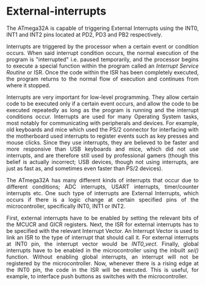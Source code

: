 # External-interrupts

<p align="justify">The ATmega32A is capable of triggering External Interrupts using the INT0, INT1 and INT2 pins located at PD2, PD3 and PB2 respectively.</p>

<p align="justify">Interrupts are triggered by the processor when a certain event or condition occurs. When said interrupt condition occurs, the normal execution of the program 
is "interrupted" i.e. paused temporarily, and the processor begins to execute a special function within the program called an <em>Interrupt Service Routine</em> or ISR. Once the 
code within the ISR has been completely executed, the program returns to the normal flow of execution and continues from where it stopped.</p>

<p align="justify">Interrupts are very important for low-level programming. They allow certain code to be executed only if a certain event occurs, and allow the code to be 
executed repeatedly as long as the program is running and the interrupt conditions occur. Interrupts are used for many Operating System tasks, most notably for communicating with 
peripherals and devices. For example, old keyboards and mice which used the PS/2 connector for interfacing with the motherboard used interrupts to register events such as key
presses and mouse clicks. Since they use interrupts, they are believed to be faster and more responsive than USB keyboards and mice, which did not use interrupts, and are 
therefore still used by professional gamers (though this belief is actually incorrect; USB devices, though not using interrupts, are just as fast as, and sometimes even faster than PS/2 devices).</p>

<p align="justify">The ATmega32A has many different kinds of interrupts that occur due to different conditions; ADC interrupts, USART interrupts, timer/counter interrupts etc. One
such type of interrupts are External Interrupts, which occurs if there is a logic change at certain specified pins of the microcontroller, specifically INT0, INT1 or INT2.</p>

<p align="justify">First, external interrupts have to be enabled by setting the relevant bits of the MCUCR and GICR registers. Next, the ISR for external interrupts has to be specified with the relevant Interrupt Vector. An Interrupt Vector is used to link an ISR to the type of interrupt that should call it. For external interrupts at INT0 pin, the interrupt vector would be <em>INT0_vect</em>. Finally, global interrupts have to be enabled in the microcontroller using the inbuilt <em>sei()</em> function. Without enabling global interrupts, an interrupt will not be registered by the microcontroller. Now, whenever there is a rising edge at the INT0 pin, the code in the ISR will be executed. This is useful, for example, to interface push buttons as switches with the microcontroller.</p>

